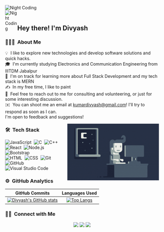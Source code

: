 
<img alt="Night Coding" src="https://github.com/Dkboss743/profile/blob/main/header.gif" width='860' align="left"/>
&nbsp;
<img alt="Night Coding" src="https://github.com/Dkboss743/profile/blob/main/wave-hand.gif" width='40' align="left"/><h2>Hey there! I'm Divyash</h2>

<!-- ## 👋 &nbsp;Hey there! I'm Divyash -->

### 👨🏻‍💻 &nbsp;About Me

💡 &nbsp;I like to explore new technologies and develop software solutions and quick hacks.\
🎓 &nbsp;I'm currently studying Electronics and Communication Engineering from IIITDM Jabalpur\
🌱 &nbsp;I'm on track for learning more about Full Stack Development and my tech stack is MERN\
✍️ &nbsp;In my free time, I like to paint\
💬 &nbsp;Feel free to reach out to me for consulting and volunteering, or just for some interesting discussion.\
✉️ &nbsp;You can shoot me an email at kumardivyash@gmail.com! I'll try to respond as soon as I can.\
I'm open to feedback and suggestions!

<img alt="Night Coding" src="https://raw.githubusercontent.com/AVS1508/AVS1508/master/assets/Night-Coding.gif" align="right"/>

### 🛠 &nbsp;Tech Stack

![JavaScript](https://img.shields.io/badge/-JavaScript-05122A?style=flat&logo=javascript)&nbsp;
![C](https://img.shields.io/badge/-C-05122A?style=flat&logo=C&logoColor=A8B9CC)&nbsp;
![C++](https://img.shields.io/badge/-C++-05122A?style=flat&logo=C%2B%2B&logoColor=00599C)&nbsp;
![React](https://img.shields.io/badge/-React-05122A?style=flat&logo=react)&nbsp;
![Node.js](https://img.shields.io/badge/-Node.js-05122A?style=flat&logo=node.js)&nbsp;
![Bootstrap](https://img.shields.io/badge/-Bootstrap-05122A?style=flat&logo=bootstrap&logoColor=563D7C)\
![HTML](https://img.shields.io/badge/-HTML-05122A?style=flat&logo=HTML5)&nbsp;
![CSS](https://img.shields.io/badge/-CSS-05122A?style=flat&logo=CSS3&logoColor=1572B6)&nbsp;
![Git](https://img.shields.io/badge/-Git-05122A?style=flat&logo=git)&nbsp;
![GitHub](https://img.shields.io/badge/-GitHub-05122A?style=flat&logo=github)&nbsp;
![Visual Studio Code](https://img.shields.io/badge/-Visual%20Studio%20Code-05122A?style=flat&logo=visual-studio-code&logoColor=007ACC)&nbsp;

### ⚙️ &nbsp;GitHub Analytics
GitHub Commits           |  Languages Used
:-------------------------:|:-------------------------:
[![Divyash's GitHub stats](https://github-readme-stats.vercel.app/api?username=Dkboss743&hide=contribs,prs,stars,issues&show_icons=true&theme=radical)](https://github.com/anuraghazra/github-readme-stats)  |  [![Top Langs](https://github-readme-stats.vercel.app/api/top-langs/?username=Dkboss743&layout=compact&theme=radical)](https://github.com/anuraghazra/github-readme-stats)





### 🤝🏻 &nbsp;Connect with Me

<p align="center">
<a href="https://github.com/Dkboss743"><img src="https://img.shields.io/badge/-Divyash Kumar-3423A6?style=flat&logo=Google-Chrome&logoColor=white"/></a>
<a href="https://www.linkedin.com/in/divyash-kumar-9063001b2/?originalSubdomain=in"><img src="https://img.shields.io/badge/-Divyash%20kumar%20-0077B5?style=flat&logo=Linkedin&logoColor=white"/></a>
<a href="mailto:kumardivyash743@gmail.com"><img src="https://img.shields.io/badge/-kumardivyash743@gmail.com-D14836?style=flat&logo=Gmail&logoColor=white"/></a>
</p>
